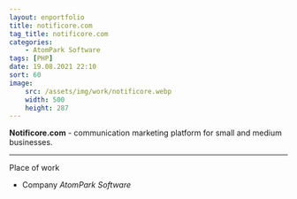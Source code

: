 ```yaml
---
layout: enportfolio
title: notificore.com
tag_title: notificore.com
categories:
    - AtomPark Software
tags: [PHP]
date: 19.08.2021 22:10
sort: 60
image: 
    src: /assets/img/work/notificore.webp 
    width: 500
    height: 287
---
```


**Notificore.com** - communication marketing platform for small and medium businesses.

---

Place of work

* Company _AtomPark Software_
